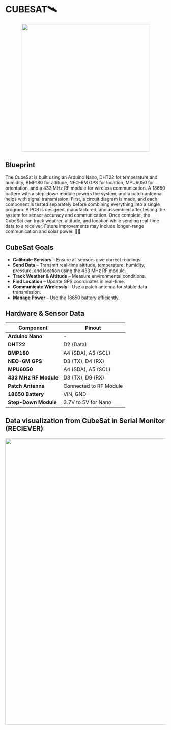 # CUBESAT🛰
<p align="center">
  <img src="https://github.com/user-attachments/assets/e1892cf2-5e6f-447d-8518-ef1c0f62273d" width="400">
</p>



 ## Blueprint
The CubeSat is built using an Arduino Nano, DHT22 for temperature and humidity, BMP180 for altitude, NEO-6M GPS for location, MPU6050 for orientation, and a 433 MHz RF module for wireless communication. A 18650 battery with a step-down module powers the system, and a patch antenna helps with signal transmission. First, a circuit diagram is made, and each component is tested separately before combining everything into a single program. A PCB is designed, manufactured, and assembled after testing the system for sensor accuracy and communication. Once complete, the CubeSat can track weather, altitude, and location while sending real-time data to a receiver. Future improvements may include longer-range communication and solar power. 🚀📡 

## **CubeSat Goals**  
- **Calibrate Sensors** – Ensure all sensors give correct readings.  
- **Send Data** – Transmit real-time altitude, temperature, humidity, pressure, and location using the 433 MHz RF module.   
- **Track Weather & Altitude** – Measure environmental conditions.  
- **Find Location** – Update GPS coordinates in real-time.  
- **Communicate Wirelessly** – Use a patch antenna for stable data transmission.  
- **Manage Power** – Use the 18650 battery efficiently.  

## Hardware & Sensor Data  
| **Component**          | **Pinout**   |
|------------------------|----------------------|
| **Arduino Nano**       | -                    |
| **DHT22**             | D2 (Data)            |
| **BMP180**            | A4 (SDA), A5 (SCL)   |
| **NEO-6M GPS**        | D3 (TX), D4 (RX)     |
| **MPU6050**           | A4 (SDA), A5 (SCL)   |
| **433 MHz RF Module** | D8 (TX), D9 (RX)     |
| **Patch Antenna**      | Connected to RF Module |
| **18650 Battery**      | VIN, GND             |
| **Step-Down Module**   | 3.7V to 5V for Nano  |

## Data visualization from CubeSat in Serial Monitor (RECIEVER) 
<p align="center">
  <img src="https://github.com/user-attachments/assets/efabf47a-d3a8-4907-819a-d8dd1e9e55dd" width="900">
</p>







